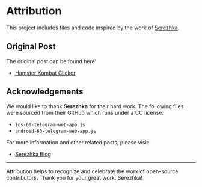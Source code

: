 # Attribution

This project includes files and code inspired by the work of [Serezhka](https://serezhka.github.io).

## Original Post

The original post can be found here:
- [Hamster Kombat Clicker](https://serezhka.github.io/posts/hamsterkombat-clicker/)

## Acknowledgements

We would like to thank **Serezhka** for their hard work. The following files were sourced from their GitHub which runs under a CC license:

- `ios-60-telegram-web-app.js`
- `android-60-telegram-web-app.js`

For more information and other related posts, please visit:
- [Serezhka Blog](https://serezhka.github.io/)

---
Attribution helps to recognize and celebrate the work of open-source contributors. Thank you for your great work, Serezhka!
